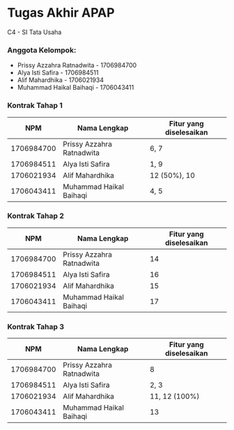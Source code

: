 # Tugas Akhir APAP
C4 - SI Tata Usaha

### Anggota Kelompok:
* Prissy Azzahra Ratnadwita - 1706984700
* Alya Isti Safira - 1706984511
* Alif Mahardhika - 1706021934
* Muhammad Haikal Baihaqi - 1706043411

### Kontrak Tahap 1
 NPM | Nama Lengkap | Fitur yang diselesaikan 
 --- | --- | ---
1706984700 | Prissy Azzahra Ratnadwita | 6, 7
1706984511 | Alya Isti Safira | 1, 9
1706021934 | Alif Mahardhika | 12 (50%), 10
1706043411 | Muhammad Haikal Baihaqi | 4, 5

### Kontrak Tahap 2
 NPM | Nama Lengkap | Fitur yang diselesaikan 
 --- | --- | ---
1706984700 | Prissy Azzahra Ratnadwita | 14
1706984511 | Alya Isti Safira | 16
1706021934 | Alif Mahardhika | 15
1706043411 | Muhammad Haikal Baihaqi | 17

### Kontrak Tahap 3
 NPM | Nama Lengkap | Fitur yang diselesaikan 
 --- | --- | ---
1706984700 | Prissy Azzahra Ratnadwita | 8
1706984511 | Alya Isti Safira | 2, 3
1706021934 | Alif Mahardhika | 11, 12 (100%)
1706043411 | Muhammad Haikal Baihaqi | 13



